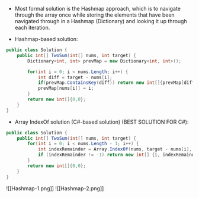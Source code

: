 * Most formal solution is the Hashmap approach, which is to navigate through the array once while storing the elements that have been navigated through in a Hashmap (Dictionary) and looking it up through each iteration.

* Hashmap-based solution:
``` c#
public class Solution {
    public int[] TwoSum(int[] nums, int target) {
        Dictionary<int, int> prevMap = new Dictionary<int, int>();

        for(int i = 0; i < nums.Length; i++) {
            int diff = target - nums[i];
            if(prevMap.ContainsKey(diff)) return new int[]{prevMap[diff], i};
            prevMap[nums[i]] = i;
        }
        return new int[]{0,0};
    }
}
```


* Array IndexOf solution (C#-based solution) (BEST SOLUTION FOR C#):
``` c#
public class Solution {
    public int[] TwoSum(int[] nums, int target) {
        for(int i = 0; i < nums.Length - 1; i++) {
            int indexRemainder = Array.IndexOf(nums, target - nums[i], i + 1);
            if (indexRemainder != -1) return new int[] {i, indexRemainder};
        }
        return new int[]{0,0};
    }
}
```

![[Hashmap-1.png]]
![[Hashmap-2.png]]